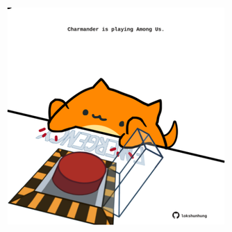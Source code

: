 <!-- built at 06/03/2025, 00:01:25 UTC -->
<p align="center">
  <img width="500" height="500" src="./ReadmeImage.svg">
</p>
